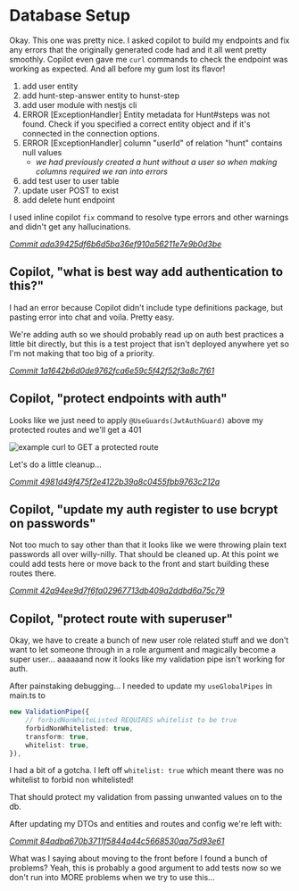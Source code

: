 # Database Setup

Okay. This one was pretty nice. I asked copilot to build my endpoints and fix any errors that the originally generated code had and it all went pretty smoothly. Copilot even gave me `curl` commands to check the endpoint was working as expected. And all before my gum lost its flavor!

1. add user entity
2. add hunt-step-answer entity to hunst-step
3. add user module with nestjs cli
4. ERROR [ExceptionHandler] Entity metadata for Hunt#steps was not found. Check if you specified a correct entity object and if it's connected in the connection options.
5. ERROR [ExceptionHandler] column "userId" of relation "hunt" contains null values
   - _we had previously created a hunt without a user so when making columns required we ran into errors_
6. add test user to user table
7. update user POST to exist
8. add delete hunt endpoint

I used inline copilot `fix` command to resolve type errors and other warnings and didn't get any hallucinations.

_[Commit ada39425df6b6d5ba36ef910a56211e7e9b0d3be](https://github.com/j-garrett/scavenger-hunt-server/commit/ada39425df6b6d5ba36ef910a56211e7e9b0d3be)_

## Copilot, "what is best way add authentication to this?"

I had an error because Copilot didn't include type definitions package, but pasting error into chat and voila. Pretty easy.

We're adding auth so we should probably read up on auth best practices a little bit directly, but this is a test project that isn't deployed anywhere yet so I'm not making that too big of a priority.

_[Commit 1a1642b6d0de9762fca6e59c5f42f52f3a8c7f61](https://github.com/j-garrett/scavenger-hunt-server/commit/1a1642b6d0de9762fca6e59c5f42f52f3a8c7f61)_

## Copilot, "protect endpoints with auth"

Looks like we just need to apply `@UseGuards(JwtAuthGuard)` above my protected routes and we'll get a 401

![example curl to GET a protected route](image-2.png)

Let's do a little cleanup...

_[Commit 4981d49f475f2e4122b39a8c0455fbb9763c212a](https://github.com/j-garrett/scavenger-hunt-server/commit/4981d49f475f2e4122b39a8c0455fbb9763c212a)_

## Copilot, "update my auth register to use bcrypt on passwords"

Not too much to say other than that it looks like we were throwing plain text passwords all over willy-nilly. That should be cleaned up. At this point we could add tests here or move back to the front and start building these routes there.

_[Commit 42a94ee9d7f6fa02967713db409a2ddbd6a75c79](https://github.com/j-garrett/scavenger-hunt-server/commit/42a94ee9d7f6fa02967713db409a2ddbd6a75c79)_

## Copilot, "protect route with superuser"

Okay, we have to create a bunch of new user role related stuff and we don't want to let someone through in a role argument and magically become a super user... aaaaaand now it looks like my validation pipe isn't working for auth.

After painstaking debugging... I needed to update my `useGlobalPipes` in main.ts to

```typescript
new ValidationPipe({
    // forbidNonWhiteListed REQUIRES whitelist to be true
    forbidNonWhitelisted: true,
    transform: true,
    whitelist: true,
}),
```

I had a bit of a gotcha. I left off `whitelist: true` which meant there was no whitelist to forbid non whitelisted!

That should protect my validation from passing unwanted values on to the db.

After updating my DTOs and entities and routes and config we're left with:

_[Commit 84adba670b3711f5844a44c5668530aa75d93e61](https://github.com/j-garrett/scavenger-hunt-server/commit/84adba670b3711f5844a44c5668530aa75d93e61)_

What was I saying about moving to the front before I found a bunch of problems? Yeah, this is probably a good argument to add tests now so we don't run into MORE problems when we try to use this...
